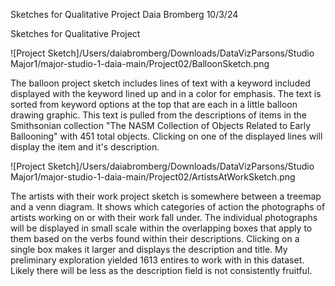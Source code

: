 Sketches for Qualitative Project
Daia Bromberg 10/3/24

Sketches for Qualitative Project

![Project Sketch]/Users/daiabromberg/Downloads/DataVizParsons/Studio Major1/major-studio-1-daia-main/Project02/BalloonSketch.png

The balloon project sketch includes lines of text with a keyword included displayed with the keyword lined up and in a color for emphasis. The text is sorted from keyword options at the top that are each in a little balloon drawing graphic. This text is pulled from the descriptions of items in the Smithsonian collection "The NASM Collection of Objects Related to Early Ballooning" with 451 total objects. Clicking on one of the displayed lines will display the item and it's description.


![Project Sketch]/Users/daiabromberg/Downloads/DataVizParsons/Studio Major1/major-studio-1-daia-main/Project02/ArtistsAtWorkSketch.png

The artists with their work project sketch is somewhere between a treemap and a venn diagram. It shows which categories of action the photographs of artists working on or with their work fall under. The individual photographs will be displayed in small scale within the overlapping boxes that apply to them based on the verbs found within their descriptions. Clicking on a single box makes it larger and displays the description and title. My preliminary exploration yielded 1613 entires to work with in this dataset. Likely there will be less as the description field is not consistently fruitful. 
